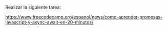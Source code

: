Realizar la siguiente tarea:

https://www.freecodecamp.org/espanol/news/como-aprender-promesas-javascript-y-async-await-en-20-minutos/